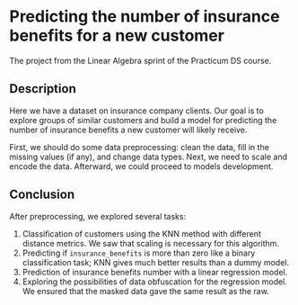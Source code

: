 # Predicting the number of insurance benefits for a new customer
The project from the Linear Algebra sprint of the Practicum DS course.

## Description
Here we have a dataset on insurance company clients. Our goal is to explore groups of similar customers and build a model for predicting the number of insurance benefits a new customer will likely receive.

First, we should do some data preprocessing: clean the data, fill in the missing values (if any), and change data types. Next, we need to scale and encode the data. Afterward, we could proceed to models development.

## Conclusion
After preprocessing, we explored several tasks: 
1. Classification of customers using the KNN method with different distance metrics. We saw that scaling is necessary for this algorithm.
2. Predicting if `insurance_benefits` is more than zero like a binary classification task; KNN gives much better results than a dummy model.
3. Prediction of insurance benefits number with a linear regression model.
4. Exploring the possibilities of data obfuscation for the regression model. We ensured that the masked data gave the same result as the raw.